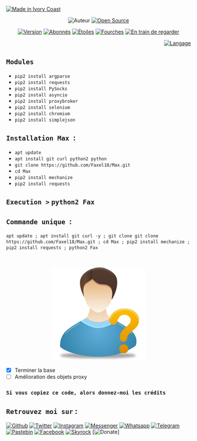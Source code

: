 <p align="left">
<a href="#"><img title="Made in Ivory Coast" src="https://img.shields.io/badge/MADE%20IN-IVORY COAST-green?colorA=%23ff0000&colorB=%23017e40&style=for-the-badge"></a>
</p>
<p align="center"
<a href="https://github.com/Faxel18"><img title="Auteur" src="https://img.shields.io/badge/Auteur-Faxel-red.svg?style=for-the-badge&logo=github"></a>
<a href="#"><img title="Open Source" src="https://img.shields.io/badge/Open%20Source-%E2%9D%A4-green?style=for-the-badge"></a>
</p>
<p align="center">
<a href="#"><img title="Version" src="https://img.shields.io/badge/Version-4.0-green.svg?style=flat-square"></a>
<a href="https://github.com/Faxel18/followers"><img title="Abonnés" src="https://img.shields.io/github/followers/Faxel18?color=blue&style=flat-square"></a>
<a href="https://github.com/Faxel18/link/stargazers/"><img title="Étoiles" src="https://img.shields.io/github/stars/Faxel18/link??color=red&style=flat-square"></a>
<a href="https://github.com/Faxel18/link/network/members"><img title="Fourches" src="https://img.shields.io/github/forks/Faxel18/link??color=red&style=flat-square"></a>
<a href="https://github.com/Faxel18/link/watchers"><img title="En train de regarder" src="https://img.shields.io/github/watchers/Faxel18/link?label=Watchers&color=blue&style=flat-square"></a>
<p align="right">
<a href="#"><img title="Langage" src="https://forthebadge.com/images/badges/made-with-python.svg"></a>
</p>

## `Modules`

* `pip2 install argparse`
* `pip2 install requests`
* `pip2 install PySocks`
* `pip2 install asyncio`
* `pip2 install proxybroker`
* `pip2 install selenium`
* `pip2 install chromium`
* `pip2 install simplejson`


## `Installation Max `:

* `apt update`
* `apt install git curl python2 python `
* `git clone https://github.com/Faxel18/Max.git`
* `cd Max`
* `pip2 install mechanize`
* `pip2 install requests`

## ` Execution > ` `python2 Fax`

##  `Commande unique `:
```
apt update ; apt install git curl -y ; git clone git clone https://github.com/Faxel18/Max.git ; cd Max ; pip2 install mechanize ;   pip2 install requests ; python2 Fax
```


<br>
<p align="center">
<img src="https://raw.githubusercontent.com/Phantom-19/bash/master/Faxel1.jpg"/>
<br>  

- [x] Terminer la base 
- [ ] Amélioration des objets proxy 

### `Si vous copiez ce code, alors donnez-moi les crédits` 

## `Retrouvez moi sur` :
[![Github](https://img.shields.io/badge/Github-Faxel18-green?style=for-the-badge&logo=github)](https://github.com/Faxel18)
[![Twitter](https://img.shields.io/badge/Twitter-blue?style=for-the-badge&logo=Twitter)](https://twitter.com/KouadioAntoin13)
[![Instagram](https://img.shields.io/badge/Instagram-%40faxel.19-red?style=for-the-badge&logo=instagram)](https://www.instagram.com/faxel19)
[![Messenger](https://img.shields.io/badge/Chat-Messenger-blue?style=for-the-badge&logo=messenger)](https://www.messenger.com/t/faxel19)
[![Whatsapp](https://img.shields.io/badge/Whatsapp-%40Faxel-yellow?style=for-the-badge&logo=whatsapp)](https://wa.me/22555709610)
[![Telegram](https://img.shields.io/badge/Telegram-%40Faxelh-blue?style=for-the-badge&logo=telegram)](https://t.me/Faxelh)
[![Pastebin](https://img.shields.io/badge/Pastebin-Faxel-cyan?style=for-the-badge&logo=pastebin)](https://pastebin.com/u/Faxel)
[![Facebook](https://img.shields.io/badge/Facebook-%40Faxel--19-blue?style=for-the-badge&logo=Facebook)](https://www.facebook.com/Faxel19)
[![Skyrock](https://img.shields.io/badge/Skyrock-%40kouadiok-red?style=for-the-badge&logo=skyrock)](https://kouadiok.skyrock.com/profil/)
[![Donate](https://img.shields.io/badge/Donate-PayPal-green.svg?style=flat-square)]
